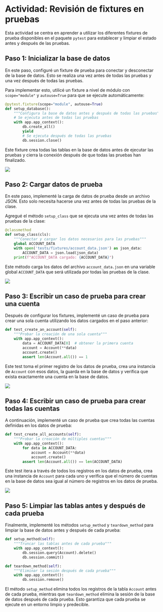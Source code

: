 # Actividad: Revisión de fixtures en pruebas

Esta actividad se centra en aprender a utilizar los diferentes fixtures de prueba disponibles en el paquete `pytest` para establecer y limpiar el estado antes y después de las pruebas.

## Paso 1: Inicializar la base de datos

En este paso, configuré un fixture de prueba para conectar y desconectar de la base de datos. Esto se realiza una vez antes de todas las pruebas y una vez después de todas las pruebas.

Para implementar esto, utilicé un fixture a nivel de módulo con `scope="module"` y `autouse=True` para que se ejecute automáticamente:

```python
@pytest.fixture(scope="module", autouse=True)
def setup_database():
    """Configura la base de datos antes y después de todas las pruebas"""
    # Se ejecuta antes de todas las pruebas
    with app.app_context():
        db.create_all()
        yield
        # Se ejecuta después de todas las pruebas
        db.session.close()
```

Este fixture crea todas las tablas en la base de datos antes de ejecutar las pruebas y cierra la conexión después de que todas las pruebas han finalizado.

![](https://i.imgur.com/W03kkdd.png)

## Paso 2: Cargar datos de prueba

En este paso, implementé la carga de datos de prueba desde un archivo JSON. Esto solo necesita hacerse una vez antes de todas las pruebas de la clase.

Agregué el método `setup_class` que se ejecuta una vez antes de todas las pruebas de la clase:

```python
@classmethod
def setup_class(cls):
    """Conectar y cargar los datos necesarios para las pruebas"""
    global ACCOUNT_DATA
    with open('tests/fixtures/account_data.json') as json_data:
        ACCOUNT_DATA = json.load(json_data)
    print(f"ACCOUNT_DATA cargado: {ACCOUNT_DATA}")
```

Este método carga los datos del archivo `account_data.json` en una variable global `ACCOUNT_DATA` que será utilizada por todas las pruebas de la clase.

![](https://i.imgur.com/W03kkdd.png)

## Paso 3: Escribir un caso de prueba para crear una cuenta

Después de configurar los fixtures, implementé un caso de prueba para crear una sola cuenta utilizando los datos cargados en el paso anterior:

```python
def test_create_an_account(self):
    """Probar la creación de una sola cuenta"""
    with app.app_context():
        data = ACCOUNT_DATA[0]  # obtener la primera cuenta
        account = Account(**data)
        account.create()
        assert len(Account.all()) == 1
```

Este test toma el primer registro de los datos de prueba, crea una instancia de `Account` con esos datos, la guarda en la base de datos y verifica que exista exactamente una cuenta en la base de datos.

![](https://i.imgur.com/XBuEFHA.png)

## Paso 4: Escribir un caso de prueba para crear todas las cuentas

A continuación, implementé un caso de prueba que crea todas las cuentas definidas en los datos de prueba:

```python
def test_create_all_accounts(self):
    """Probar la creación de múltiples cuentas"""
    with app.app_context():
        for data in ACCOUNT_DATA:
            account = Account(**data)
            account.create()
        assert len(Account.all()) == len(ACCOUNT_DATA)
```

Este test itera a través de todos los registros en los datos de prueba, crea una instancia de `Account` para cada uno y verifica que el número de cuentas en la base de datos sea igual al número de registros en los datos de prueba.

![](https://i.imgur.com/cvMfxB5.png)

## Paso 5: Limpiar las tablas antes y después de cada prueba

Finalmente, implementé los métodos `setup_method` y `teardown_method` para limpiar la base de datos antes y después de cada prueba:

```python
def setup_method(self):
    """Truncar las tablas antes de cada prueba"""
    with app.app_context():
        db.session.query(Account).delete()
        db.session.commit()

def teardown_method(self):
    """Eliminar la sesión después de cada prueba"""
    with app.app_context():
        db.session.remove()
```

El método `setup_method` elimina todos los registros de la tabla `Account` antes de cada prueba, mientras que `teardown_method` elimina la sesión de la base de datos después de cada prueba. Esto garantiza que cada prueba se ejecute en un entorno limpio y predecible.


